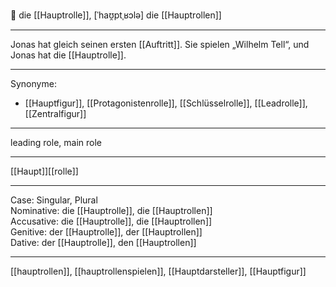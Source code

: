🔴 die [[Hauptrolle]], [ˈhaʊ̯ptˌʁɔlə]
die [[Hauptrollen]]

---
Jonas hat gleich seinen ersten [[Auftritt]]. Sie spielen „Wilhelm Tell“, und Jonas hat die [[Hauptrolle]].


---
Synonyme:
- [[Hauptfigur]], [[Protagonistenrolle]], [[Schlüsselrolle]], [[Leadrolle]], [[Zentralfigur]]

---
leading role, main role

---
[[Haupt]][[rolle]]

---
Case: Singular, Plural  
Nominative: die [[Hauptrolle]], die [[Hauptrollen]]  
Accusative: die [[Hauptrolle]], die [[Hauptrollen]]  
Genitive: der [[Hauptrolle]], der [[Hauptrollen]]  
Dative: der [[Hauptrolle]], den [[Hauptrollen]]  

---
[[hauptrollen]], [[hauptrollenspielen]], [[Hauptdarsteller]], [[Hauptfigur]]